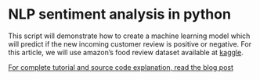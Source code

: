 # NLP sentiment analysis in python

This script will demonstrate how to create a machine learning model which will predict if the new incoming customer review is positive or negative. For this article, we will use amazon’s food review dataset available at [kaggle](https://www.kaggle.com/snap/amazon-fine-food-reviews).

[For complete tutorial and source code explanation, read the blog post](http://www.codershood.info/2019/03/16/nlp-sentiment-analysis-in-python/)
